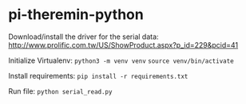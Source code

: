 # pi-theremin-python

Download/install the driver for the serial data: http://www.prolific.com.tw/US/ShowProduct.aspx?p_id=229&pcid=41

Initialize Virtualenv:
```python3 -m venv venv```
```source venv/bin/activate```

Install requirements:
```pip install -r requirements.txt```

Run file:
```python serial_read.py```
